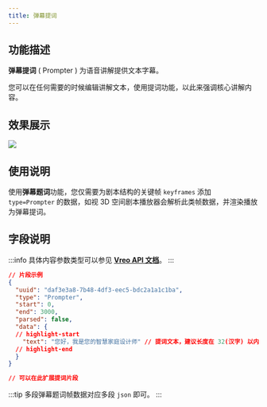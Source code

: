 ```yaml
---
title: 弹幕提词
---
```


## 功能描述
**弹幕提词** ( Prompter ) 为语音讲解提供文本字幕。

您可以在任何需要的时候编辑讲解文本，使用提词功能，以此来强调核心讲解内容。

## 效果展示

<img src="//vrlab-public.ljcdn.com/common/file/web/8b7cb0fc-285a-4e04-90e1-73a19ec7fc6a.png"/>

## 使用说明
使用**弹幕题词**功能，您仅需要为剧本结构的关键帧 `keyframes` 添加 `type=Prompter` 的数据，如视 3D 空间剧本播放器会解析此类帧数据，并渲染播放为弹幕提词。

## 字段说明

:::info
具体内容参数类型可以参见 [**Vreo API 文档**](https://realsee.js.org/vreo/modules/Player.html#PrompterData)。
:::

```json title="弹幕提词类型数据样例"
// 片段示例
{
  "uuid": "daf3e3a8-7b48-4df3-eec5-bdc2a1a1c1ba",
  "type": "Prompter", 
  "start": 0, 
  "end": 3000,
  "parsed": false,
  "data": {
  // highlight-start
    "text": "您好，我是您的智慧家庭设计师" // 提词文本，建议长度在 32(汉字) 以内。
  // highlight-end
  }
}

// 可以在此扩展提词片段
```

:::tip
多段弹幕题词帧数据对应多段 `json` 即可。 
:::
